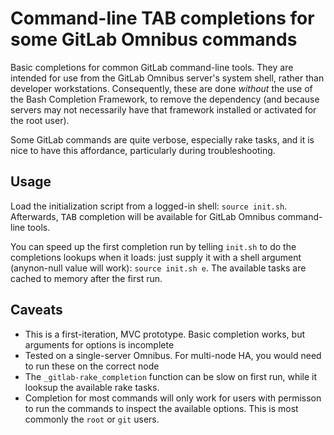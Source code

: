 # Command-line TAB completions for some GitLab Omnibus commands

Basic completions for common GitLab command-line tools. They are intended for 
use from the GitLab Omnibus server's system shell, rather than developer
workstations. Consequently, these are done _without_ the use of the Bash 
Completion Framework, to remove the dependency (and because servers may not
necessarily have that framework installed or activated for the root user).

Some GitLab commands are quite verbose, especially rake tasks, and it is nice to 
have this affordance, particularly during troubleshooting.

## Usage

Load the initialization script from a logged-in shell: `source init.sh`. 
Afterwards, <kbd>TAB</kbd> completion will be available for GitLab Omnibus
command-line tools.

You can speed up the first completion run by telling `init.sh` to do the 
completions lookups when it loads: just supply it with a shell argument
(anynon-null value will work): `source init.sh e`.  The available tasks are
cached to memory after the first run.

## Caveats

- This is a first-iteration, MVC prototype. Basic completion works, but arguments for options is incomplete
- Tested on a single-server Omnibus. For multi-node HA, you would need to run these on the correct node
- The `_gitlab-rake_completion` function can be slow on first run, while it looksup the available rake tasks.
- Completion for most commands will only work for users with permisson to run the commands to inspect the available options. This is most commonly the `root` or `git` users.
